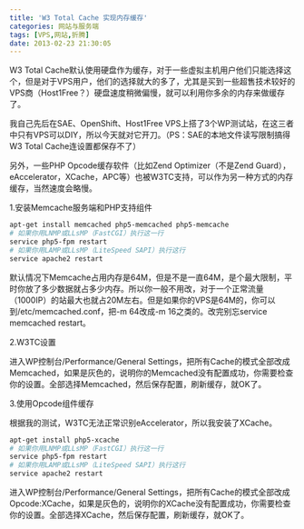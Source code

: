 ```yaml
---
title: 'W3 Total Cache 实现内存缓存'
categories: 网站与服务端
tags: [VPS,网站,折腾]
date: 2013-02-23 21:30:05
---
```

W3 Total Cache默认使用硬盘作为缓存，对于一些虚拟主机用户他们只能选择这个，但是对于VPS用户，他们的选择就大的多了，尤其是买到一些超售技术较好的VPS商（Host1Free？）硬盘速度稍微偏慢，就可以利用你多余的内存来做缓存了。

我自己先后在SAE、OpenShift、Host1Free VPS上搭了3个WP测试站，在这三者中只有VPS可以DIY，所以今天就对它开刀。（PS：SAE的本地文件读写限制搞得W3 Total Cache连设置都保存不了）

另外，一些PHP Opcode缓存软件（比如Zend Optimizer（不是Zend Guard），eAccelerator，XCache，APC等）也被W3TC支持，可以作为另一种方式的内存缓存，当然速度会略慢。

1.安装Memcache服务端和PHP支持组件

```bash
apt-get install memcached php5-memcached php5-memcache
# 如果你用LNMP或LLsMP（FastCGI）执行这一行
service php5-fpm restart
# 如果你用LAMP或LLsMP（LiteSpeed SAPI）执行这行
service apache2 restart
```

默认情况下Memcache占用内存是64M，但是不是一直64M，是个最大限制，平时你放了多少数据就占多少内存。所以你一般不用改，对于一个正常流量（1000IP）的站最大也就占20M左右。但是如果你的VPS是64M的，你可以到/etc/memcached.conf，把-m 64改成-m 16之类的。改完别忘service memcached restart。

2.W3TC设置

进入WP控制台/Performance/General Settings，把所有Cache的模式全部改成Memcached，如果是灰色的，说明你的Memcached没有配置成功，你需要检查你的设置。全部选择Memcached，然后保存配置，刷新缓存，就OK了。

3.使用Opcode组件缓存

根据我的测试，W3TC无法正常识别eAccelerator，所以我安装了XCache。

```bash
apt-get install php5-xcache
# 如果你用LNMP或LLsMP（FastCGI）执行这一行
service php5-fpm restart
# 如果你用LAMP或LLsMP（LiteSpeed SAPI）执行这行
service apache2 restart
```

进入WP控制台/Performance/General Settings，把所有Cache的模式全部改成Opcode:XCache，如果是灰色的，说明你的XCache没有配置成功，你需要检查你的设置。全部选择XCache，然后保存配置，刷新缓存，就OK了。

